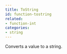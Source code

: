 ```yaml
---
title: ToString
id: function-tostring
related:
- function-int
categories:
- string
---
```


Converts a value to a string.
